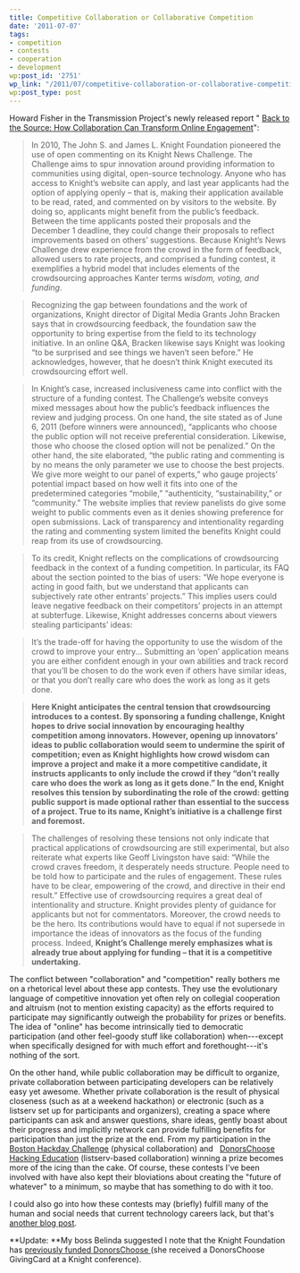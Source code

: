 ```yaml
---
title: Competitive Collaboration or Collaborative Competition
date: '2011-07-07'
tags:
- competition
- contests
- cooperation
- development
wp:post_id: '2751'
wp_link: "/2011/07/competitive-collaboration-or-collaborative-competition/"
wp:post_type: post
---
```


Howard Fisher in the Transmission Project's newly released report " [Back to the Source: How Collaboration Can Transform Online Engagement](http://transmissionproject.org/resources/2011/7/back-to-the-source-how-collaboration-can-transform-online-engagement)":

> In 2010, The John S. and James L. Knight Foundation pioneered the use of open commenting on its Knight News Challenge. The Challenge aims to spur innovation around providing information to communities using digital, open-source technology. Anyone who has access to Knight’s website can apply, and last year applicants had the option of applying openly – that is, making their application available to be read, rated, and commented on by visitors to the website. By doing so, applicants might benefit from the public’s feedback. Between the time applicants posted their proposals and the December 1 deadline, they could change their proposals to reflect improvements based on others’ suggestions. Because Knight’s News Challenge drew experience from the crowd in the form of feedback, allowed users to rate projects, and comprised a funding contest, it exemplifies a hybrid model that includes elements of the crowdsourcing approaches Kanter terms _wisdom, voting, and funding_.

>

> Recognizing the gap between foundations and the work of organizations, Knight director of Digital Media Grants John Bracken says that in crowdsourcing feedback, the foundation saw the opportunity to bring expertise from the field to its technology initiative. In an online Q&A, Bracken likewise says Knight was looking “to be surprised and see things we haven’t seen before.” He acknowledges, however, that he doesn’t think Knight executed its crowdsourcing effort well.

>

> In Knight’s case, increased inclusiveness came into conflict with the structure of a funding contest. The Challenge’s website conveys mixed messages about how the public’s feedback influences the review and judging process. On one hand, the site stated as of June 6, 2011 (before winners were announced), “applicants who choose the public option will not receive preferential consideration. Likewise, those who choose the closed option will not be penalized.” On the other hand, the site elaborated, “the public rating and commenting is by no means the only parameter we use to choose the best projects. We give more weight to our panel of experts,” who gauge projects’ potential impact based on how well it fits into one of the predetermined categories “mobile,” “authenticity, “sustainability,” or “community.” The website implies that review panelists do give some weight to public comments even as it denies showing preference for open submissions. Lack of transparency and intentionality regarding the rating and commenting system limited the benefits Knight could reap from its use of crowdsourcing.

>

> To its credit, Knight reflects on the complications of crowdsourcing feedback in the context of a funding competition. In particular, its FAQ about the section pointed to the bias of users: “We hope everyone is acting in good faith, but we understand that applicants can subjectively rate other entrants’ projects.” This implies users could leave negative feedback on their competitors’ projects in an attempt at subterfuge. Likewise, Knight addresses concerns about viewers stealing participants’ ideas:

>

> It’s the trade-off for having the opportunity to use the wisdom of the crowd to improve your entry... Submitting an ‘open’ application means you are either confident enough in your own abilities and track record that you’ll be chosen to do the work even if others have similar ideas, or that you don’t really care who does the work as long as it gets done.

> **Here Knight anticipates the central tension that crowdsourcing introduces to a contest. By sponsoring a funding challenge, Knight hopes to drive social innovation by encouraging healthy competition among innovators. However, opening up innovators’ ideas to public collaboration would seem to undermine the spirit of competition; even as Knight highlights how crowd wisdom can improve a project and make it a more competitive candidate, it instructs applicants to only include the crowd if they “don’t really care who does the work as long as it gets done.” In the end, Knight resolves this tension by subordinating the role of the crowd: getting public support is made optional rather than essential to the success of a project. True to its name, Knight’s initiative is a challenge first and foremost.**

>

> The challenges of resolving these tensions not only indicate that practical applications of crowdsourcing are still experimental, but also reiterate what experts like Geoff Livingston have said: “While the crowd craves freedom, it desperately needs structure. People need to be told how to participate and the rules of engagement. These rules have to be clear, empowering of the crowd, and directive in their end result.” Effective use of crowdsourcing requires a great deal of intentionality and structure. Knight provides plenty of guidance for applicants but not for commentators. Moreover, the crowd needs to be the hero. Its contributions would have to equal if not supersede in importance the ideas of innovators as the focus of the funding process. Indeed, **Knight’s Challenge merely emphasizes what is already true about applying for funding – that it is a competitive undertaking.**

The conflict between "collaboration" and "competition" really bothers me on a rhetorical level about these app contests. They use the evolutionary language of competitive innovation yet often rely on collegial cooperation and altruism (not to mention existing capacity) as the efforts required to participate may significantly outweigh the probability for prizes or benefits. The idea of "online" has become intrinsically tied to democratic participation (and other feel-goody stuff like collaboration) when---except when specifically designed for with much effort and forethought---it's nothing of the sort.

On the other hand, while public collaboration may be difficult to organize, private collaboration between participating developers can be relatively easy yet awesome. Whether private collaboration is the result of physical closeness (such as at a weekend hackathon) or electronic (such as a listserv set up for participants and organizers), creating a space where participants can ask and answer questions, share ideas, gently boast about their progress and implicitly network can provide fulfilling benefits for participation than just the prize at the end. From my participation in the [Boston Hackday Challenge](http://www.island94.org/2011/03/the-48-hour-mobile-web-app-drunken-stumble/) (physical collaboration) and   [DonorsChoose Hacking Education](http://www.island94.org/2011/06/print-share-not-everyone-is-a-social-media-ninja-nor-need-they-be/) (listserv-based collaboration) winning a prize becomes more of the icing than the cake. Of course, these contests I've been involved with have also kept their bloviations about creating the "future of whatever" to a minimum, so maybe that has something to do with it too.

I could also go into how these contests may (briefly) fulfill many of the human and social needs that current technology careers lack, but that's [another blog post](http://www.island94.org/2007/11/close-to-the-machine/).

**Update: **My boss Belinda suggested I note that the Knight Foundation has [previously funded DonorsChoose ](http://www.knightfoundation.org/grants/20093379/)(she received a DonorsChoose GivingCard at a Knight conference).
